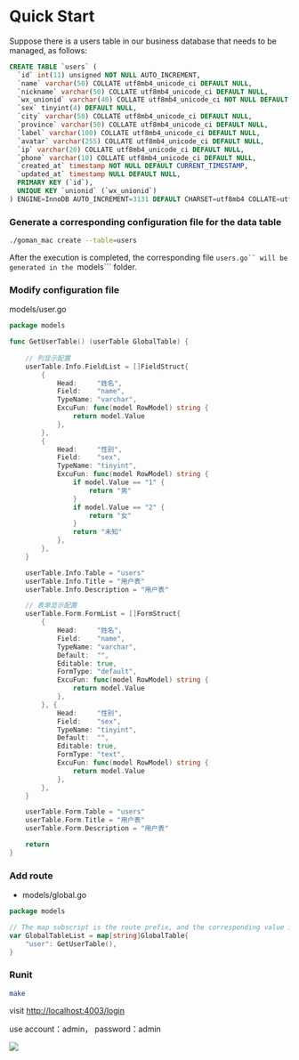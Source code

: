 # Quick Start

Suppose there is a users table in our business database that needs to be managed, as follows:

```sql
CREATE TABLE `users` (
  `id` int(11) unsigned NOT NULL AUTO_INCREMENT,
  `name` varchar(50) COLLATE utf8mb4_unicode_ci DEFAULT NULL,
  `nickname` varchar(50) COLLATE utf8mb4_unicode_ci DEFAULT NULL,
  `wx_unionid` varchar(40) COLLATE utf8mb4_unicode_ci NOT NULL DEFAULT '',
  `sex` tinyint(4) DEFAULT NULL,
  `city` varchar(50) COLLATE utf8mb4_unicode_ci DEFAULT NULL,
  `province` varchar(50) COLLATE utf8mb4_unicode_ci DEFAULT NULL,
  `label` varchar(100) COLLATE utf8mb4_unicode_ci DEFAULT NULL,
  `avatar` varchar(255) COLLATE utf8mb4_unicode_ci DEFAULT NULL,
  `ip` varchar(20) COLLATE utf8mb4_unicode_ci DEFAULT NULL,
  `phone` varchar(10) COLLATE utf8mb4_unicode_ci DEFAULT NULL,
  `created_at` timestamp NOT NULL DEFAULT CURRENT_TIMESTAMP,
  `updated_at` timestamp NULL DEFAULT NULL,
  PRIMARY KEY (`id`),
  UNIQUE KEY `unionid` (`wx_unionid`)
) ENGINE=InnoDB AUTO_INCREMENT=3131 DEFAULT CHARSET=utf8mb4 COLLATE=utf8mb4_unicode_ci;
```

### Generate a corresponding configuration file for the data table

```bash
./goman_mac create --table=users
```

After the execution is completed, the corresponding file ```users.go`` will be generated in the ```models``` folder.

### Modify configuration file


models/user.go

```go
package models

func GetUserTable() (userTable GlobalTable) {
    
    // 列显示配置
	userTable.Info.FieldList = []FieldStruct{
		{
			Head:     "姓名",
			Field:    "name",
			TypeName: "varchar",
			ExcuFun: func(model RowModel) string {
                return model.Value
            },
		},
		{
			Head:     "性别",
			Field:    "sex",
			TypeName: "tinyint",
			ExcuFun: func(model RowModel) string {
				if model.Value == "1" {
					return "男"
				}
				if model.Value == "2" {
					return "女"
				}
				return "未知"
			},
		},
	}

	userTable.Info.Table = "users"
	userTable.Info.Title = "用户表"
	userTable.Info.Description = "用户表"

    // 表单显示配置
	userTable.Form.FormList = []FormStruct{
		{
			Head:     "姓名",
			Field:    "name",
			TypeName: "varchar",
			Default:  "",
			Editable: true,
			FormType: "default",
			ExcuFun: func(model RowModel) string {
                return model.Value
            },
		}, {
			Head:     "性别",
			Field:    "sex",
			TypeName: "tinyint",
			Default:  "",
			Editable: true,
			FormType: "text",
			ExcuFun: func(model RowModel) string {
                return model.Value
            },
		},
	}

	userTable.Form.Table = "users"
	userTable.Form.Title = "用户表"
	userTable.Form.Description = "用户表"

	return
}
```

### Add route

- models/global.go

```go
package models

// The map subscript is the route prefix, and the corresponding value is the GlobalTable type, which is an abstract representation of the data of the form and the table.
var GlobalTableList = map[string]GlobalTable{
	"user": GetUserTable(),
}

```

### Runit

```bash
make
```
visit [http://localhost:4003/login](http://localhost:4003/login)

use account：admin， password：admin

![](https://ws1.sinaimg.cn/large/006tKfTcly1ft3wwounwjj31kw0w17wl.jpg)